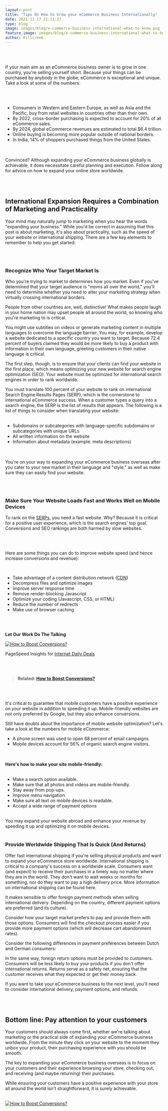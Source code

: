 ```yaml
---
layout: post
title: "Tips On How to Grow your eCommerce Business Internationally"
date: 2021-11-17 21:11:27
type: blog
image: images/blog/e-commerce-business-international-what-to-know.png
feature_image: images/blog/e-commerce-business-international-what-to-know.png
author: Killcreek
---
```


<br/><br/>

If your main aim as an eCommerce business owner is to grow in one country, you're selling yourself short. Because your things can be purchased by anybody in the globe, eCommerce is exceptional and unique. Take a look at some of the numbers:

<br/><br/>
- Consumers in Western and Eastern Europe, as well as Asia and the Pacific, buy from retail websites in countries other than their own.
- By 2022, cross-border purchasing is expected to account for 20% of all eCommerce sales.
- By 2024, global eCommerce revenues are estimated to total $6.4 trillion.
- Online buying is becoming more popular outside of national borders.
- In India, 14% of shoppers purchased things from the United States.

<br/><br/>
Convinced? Although expanding your eCommerce business globally is achievable, it does necessitate careful planning and execution. Follow along for advice on how to expand your online store worldwide.

<br/><br/>

## **International Expansion Requires a Combination of Marketing and Practicality**



Your mind may naturally jump to marketing when you hear the words "expanding your business." While you'd be correct in assuming that this post is about marketing, it's also about practicality, such as the speed of your website or international shipping. There are a few key elements to remember to help you get started:

<br/><br/>

### **Recognize Who Your Target Market Is**



Who you're trying to market to determines how you market. Even if you've determined that your target audience is "moms all over the world," you'll need to determine whether you need to alter your marketing strategy when virtually crossing international borders.

People from other countries are, well, distinctive! What makes people laugh in your home nation may upset people all around the world, so knowing who you're marketing to is critical.


You might use subtitles on videos or generate marketing content in multiple languages to overcome the language barrier. You may, for example, develop a website dedicated to a specific country you want to target. Because 72.4 percent of buyers claimed they would be more likely to buy a product with information in their own language, greeting customers in their native language is critical.

The first step, though, is to ensure that your clients can find your website in the first place, which means optimizing your new website for search engine optimization (SEO). Your website must be optimized for international search engines in order to rank worldwide.


You must translate 100 percent of your website to rank on international Search Engine Results Pages (SERP), which is the cornerstone to international eCommerce success. When a customer types a query into a search engine, the SERP is the list of results that appears. The following is a list of things to consider when translating your website:
<br/><br/>

- Subdomains or subcategories with language-specific subdomains or subcategories with unique URLs
- All written information on the website
- Information about metadata (example: meta descriptions)

<br/><br/>
You're on your way to expanding your eCommerce business overseas after you cater to your new market in their language and "style," as well as make sure they can easily find your website.

<br/><br/>

### **Make Sure Your Website Loads Fast and Works Well on Mobile Devices**


To rank on the [SERPs](https://backlinko.com/hub/seo/serps), you need a fast website. Why? Because it is critical for a positive user experience, which is the search engines' top goal. Conversions and SEO rankings are both harmed by slow websites.

<br/><br/>

Here are some things you can do to improve website speed (and hence increase conversions and revenue):

<br/> 

- Take advantage of a content distribution network ([CDN](https://en.wikipedia.org/wiki/Content_delivery_network))
- Decompress files and optimize images
- Improve server response time
- Remove render-blocking Javascript
- Optimize your coding (Javascript, CSS, or HTML)
- Reduce the number of redirects
- Make use of browser caching


<br/><br/>

**Let Our Work Do The Talking**


[![How to Boost Conversions?](/images/blog/idd-speed.jpg "Tips On How to Grow your eCommerce Business Internationally")](/contact)


PageSpeed Insights for [Internet Daily Deals](https://pagespeed.web.dev/report?url=https%3A%2F%2Fwww.internetdailydeals.com)



<br/><br/>



> **Related: [How to Boost Conversions?](https://webdevpl.us/2021/10/28/how-to-boost-conversion.html)**

<br/><br/>

It's critical to guarantee that mobile customers have a positive experience on your website in addition to speeding it up. Mobile-friendly websites are not only preferred by Google, but they also enhance conversions.



Still have doubts about the importance of mobile website optimization? Let's take a look at the numbers for mobile eCommerce:

- A phone screen was used to open 68 percent of email campaigns.
- Mobile devices account for 56% of organic search engine visitors.

<br/><br/>
**Here's how to make your site mobile-friendly:**
<br/><br/>
- Make a search option available.
- Make sure that all photos and videos are mobile-friendly.
- Stay away from pop-ups.
- Improve menu navigation.
- Make sure all text on mobile devices is readable.
- Accept a wide range of payment options
<br/><br/>

You may expand your website abroad and enhance your revenue by speeding it up and optimizing it on mobile devices.
<br/><br/>


### **Provide Worldwide Shipping That Is Quick (And Returns)**



Offer fast international shipping if you're selling physical products and want to expand your eCommerce store worldwide. International shipping is critical to a company's success on a worldwide scale. Consumers want (and expect) to receive their purchases in a timely way no matter where they are in the world. They don't want to wait weeks or months for something, nor do they want to pay a high delivery price. More information on international shipping can be found here.

It makes sensible to offer foreign payment methods when selling international delivery. Depending on the country, different payment options are preferred (and its culture).

Consider how your target market prefers to pay and provide them with those options. Consumers will find the checkout process easier if you provide more payment options (which will decrease cart abandonment rates).

Consider the following differences in payment preferences between Dutch and German consumers:


In the same way, foreign return options must be provided to customers. Consumers will be less likely to buy your products if you don't offer international returns. Returns serve as a safety net, ensuring that the customer receives what they expected or get their money back.



If you want to take your eCommerce business to the next level, you'll need to consider international delivery, payment options, and refunds.

<br/><br/>
## **Bottom line: Pay attention to your customers**



Your customers should always come first, whether we're talking about marketing or the practical side of expanding your eCommerce business worldwide. From the minute they click on your website to the moment they unbox your product, their purchasing experience with you should be smooth.

The key to expanding your eCommerce business overseas is to focus on your customers and their experience browsing your store, checking out, and receiving (and maybe returning) their purchases.


While ensuring your customers have a positive experience with your store all around the world isn't straightforward, it is surely achievable. 
<br/><br/>

[![How to Boost Conversions?](/images/blog/webdevplus-ads.jpg "Tips On How to Grow your eCommerce Business Internationally")](/contact)